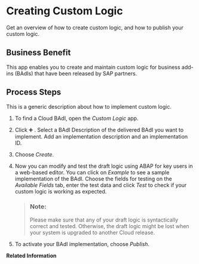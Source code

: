 <!-- loioff3abbac89064f4686774be6292831c4 -->

<link rel="stylesheet" type="text/css" href="../css/sap-icons.css"/>

# Creating Custom Logic

Get an overview of how to create custom logic, and how to publish your custom logic.



<a name="loioff3abbac89064f4686774be6292831c4__section_trl_v23_yz"/>

## Business Benefit

This app enables you to create and maintain custom logic for business add-ins \(BAdIs\) that have been released by SAP partners.



<a name="loioff3abbac89064f4686774be6292831c4__section_url_v23_yz"/>

## Process Steps



This is a generic description about how to implement custom logic.

1.  To find a Cloud BAdI, open the *Custom Logic* app.
2.  Click :heavy_plus_sign: . Select a BAdI Description of the delivered BAdI you want to implement. Add an implementation description and an implementation ID.
3.  Choose *Create*.
4.  Now you can modify and test the draft logic using ABAP for key users in a web-based editor. You can click on *Example* to see a sample implementation of the BAdI. Choose the fields for testing on the *Available Fields* tab, enter the test data and click *Test* to check if your custom logic is working as expected.

    > ### Note:  
    > Please make sure that any of your draft logic is syntactically correct and tested. Otherwise, the draft logic might be lost when your system is upgraded to another Cloud release.

5.  To activate your BAdI implementation, choose *Publish*.

**Related Information**  
















